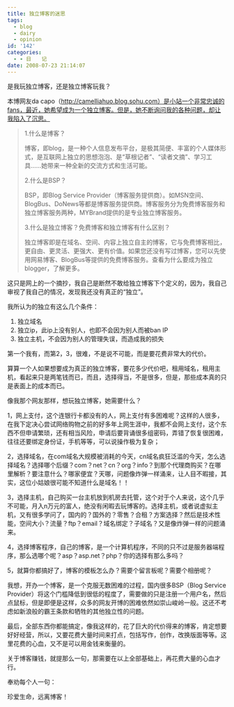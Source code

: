 ```yaml
---
title: 独立博客的迷思
tags:
  - blog
  - dairy
  - opinion
id: '142'
categories:
  - - 日　　记
date: 2008-07-23 21:14:07
---
```


是我玩独立博客，还是独立博客玩我？
<!-- more -->
本博网友da capo（http://camelliahuo.blog.sohu.com）是小站一个非常忠诚的fans，最近，她希望成为一个独立博客。但是，她不断询问我的各种问题，却让我陷入了沉思。

> 1.什么是博客？
> 
> 博客，即blog，是一种个人信息发布平台，是极其简便、丰富的个人媒体形式，是互联网上独立的思想泡泡、是“草根记者”、“读者文摘”、学习工具……她带来一种全新的交流方式和生活可能。
> 
> 2.什么是BSP？
> 
> BSP，即Blog Service Provider（博客服务提供商）。如MSN空间、BlogBus、DoNews等都是博客服务提供商。博客服务分为免费博客服务和独立博客服务两种，MYBrand提供的是专业独立博客服务。
> 
> 3.什么是独立博客？免费博客和独立博客有什么区别？
> 
> 独立博客即是在域名、空间、内容上独立自主的博客，它与免费博客相比，更自由、更灵活、更强大、更有价值。如果您还没有写过博客，您可以先使用网易博客、BlogBus等提供的免费博客服务。查看为什么要成为独立blogger，了解更多。

这只是网上的一个摘抄，我自己是断然不敢给独立博客下个定义的，因为，我自己审视了我自己的情况，发现我还没有真正的“独立”。

我所认为的独立有这么几个条件：

1.  独立域名
2.  独立ip，此ip上没有别人，也即不会因为别人而被ban IP
3.  独立主机，不会因为别人的管理失误，而造成我的损失

第一个我有，而第2，3，很难，不是说不可能，而是要花费非常大的代价。

算算一个人如果想要成为真正的独立博客，要花多少代价吧，租用域名，租用主机，看起来只是两笔钱而已，而且，选择得当，不是很多，但是，那些成本真的只是表面上的成本而已。

像我那个网友那样，想玩独立博客，她需要什么？

1，网上支付，这个连银行卡都没有的人，网上支付有多困难呢？这样的人很多，在我下定决心尝试网络购物之前的好多年上网生涯中，我都不会网上支付，这个东西不但申请繁琐，还有相当风险，申请后要背诵很多组密码，弄错了恢复很困难，往往还要绑定身份证，手机等等，可以说操作极为复杂；

2，选择域名，在com域名大规模被消耗的今天，cn域名疯狂泛滥的今天，怎么选择域名？选择哪个后缀？com？net？cn？org？info？到那个代理商购买？在哪里解析？要注意什么？哪家便宜？天哪，问题像炸弹一样涌来，让人目不暇接，其实，这位小姑娘很可能不知道什么是域名！！

3，选择主机，自己购买一台主机放到机房去托管，这个对于个人来说，这个几乎不可能，月入n万元的富人，绝没有闲暇去玩博客的。选择主机，或者说虚拟主机，又有很多学问了，国内的？国外的？零售？合租？方案选择？然后是技术性能，空间大小？流量？ftp？email？域名绑定？子域名？又是像炸弹一样的问题涌来。

4，选择博客程序，自己的博客，是一个计算机程序，不同的只不过是服务器端程序，那么选哪个呢？asp？asp.net？php？你的选择有那么多吗？

5，就算你都搞好了，博客的模板怎么办？需要个留言板呢？需要个相册呢？

我想，开办一个博客，是一个克服无数困难的过程，国内很多BSP（Blog Service Provider）将这个门槛降低到很低的程度了，需要做的只是注册一个用户名，然后点鼠标，但是即便是这样，众多的网友开博的困难依然如崇山峻岭一般。这还不考虑如新浪般的霸王条款和牺牲的其他独立性的问题。

最后，全部东西你都能搞定，像我这样的，花了巨大的代价得来的博客，肯定想要好好经营，所以，又要花费大量时间来打点，包括写作，创作，改换版面等等。这里花费的心血，又不是可以用金钱来衡量的。

关于博客赚钱，就提那么一句，那需要在以上全部基础上，再花费大量的心血才行。

奉劝每个人一句：

珍爱生命，远离博客！